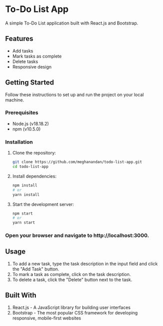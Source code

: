 # To-Do List App

A simple To-Do List application built with React.js and Bootstrap.

## Features

- Add tasks
- Mark tasks as complete
- Delete tasks
- Responsive design

## Getting Started

Follow these instructions to set up and run the project on your local machine.

### Prerequisites

- Node.js (v18.18.2)
- npm (v10.5.0)

### Installation

1. Clone the repository:
   ```bash
   git clone https://github.com/meghanandan/todo-list-app.git
   cd todo-list-app

2. Install dependencies:
   ```bash
   npm install
   # or
   yarn install

3. Start the development server:
   ```bash
   npm start
   # or
   yarn start

### Open your browser and navigate to http://localhost:3000.

## Usage
   1. To add a new task, type the task description in the input field and click the "Add Task" button.
   2. To mark a task as complete, click on the task description.
   3. To delete a task, click the "Delete" button next to the task.

## Built With
   1. React.js - A JavaScript library for building user interfaces
   2. Bootstrap - The most popular CSS framework for developing responsive, mobile-first websites

